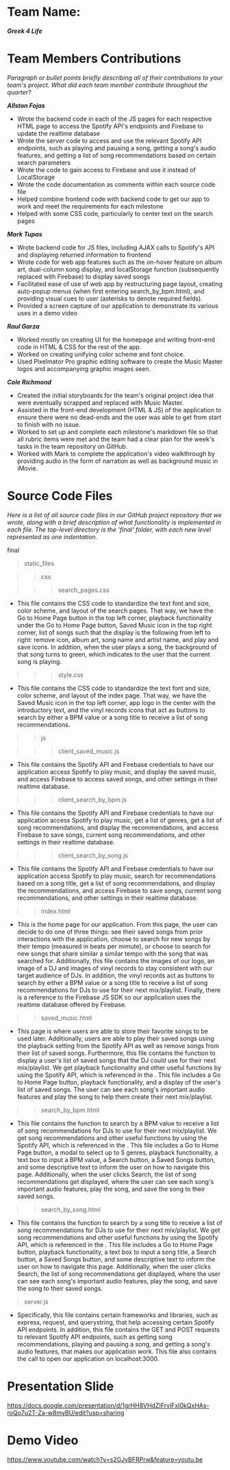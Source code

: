# Team Name: 
___Greek 4 Life___

# Team Members Contributions

*Paragraph or bullet points briefly describing all of their contributions to your team's project. What did each team member contribute throughout the quarter?*

___Allston Fojas___
* Wrote the backend code in each of the JS pages for each respective HTML page to access the Spotify API's endpoints and Firebase to update the realtime database
* Wrote the server code to access and use the relevant Spotify API endpoints, such as playing and pausing a song, getting a song's audio features, and getting a list of song recommendations based on certain search parameters
* Wrote the code to gain access to Firebase and use it instead of LocalStorage
* Wrote the code documentation as comments within each source code file
* Helped combine frontend code with backend code to get our app to work and meet the requirements for each milestone
* Helped with some CSS code, particularly to center text on the search pages

___Mark Tupas___ 
* Wrote backend code for JS files, including AJAX calls to Spotify's API and displaying returned information to frontend
* Wrote code for web app features such as the on-hover feature on album art, dual-column song display, and localStorage function (subsequently replaced with Firebase) to display saved songs
* Facilitated ease of use of web app by restructuring page layout, creating auto-popup menus (when first entering search_by_bpm.html), and providing visual cues to user (asterisks to denote required fields).
* Provided a screen capture of our application to demonstrate its various uses in a demo video

___Raul Garza___
*  Worked mostly on creating UI for the homepage and writing front-end code in HTML & CSS for the rest of the app.
*  Worked on creating unifying color scheme and font choice.
*  Used Pixelmator Pro graphic editing software to create the Music Master logos and accompanying graphic images seen.

___Cole Richmond___
* Created the initial storyboards for the team's original project idea that were eventually scrapped and replaced with Music Master.
* Assisted in the front-end development (HTML & JS) of the application to ensure there were no dead-ends and the user was able to get from start to finish with no issue.
* Worked to set up and complete each milestone's markdown file so that all rubric items were met and the team had a clear plan for the week's tasks in the team repository on GitHub.
* Worked with Mark to complete the application's video walkthrough by providing audio in the form of narration as well as background music in iMovie.

# Source Code Files

*Here is a list of all source code files in our GitHub project repository that we wrote, along with a brief description of what functionality is implemented in each file. The top-level directory is the 'final' folder, with each new level represented as one indentation.*

final

> static_files

>> css

>>> search_pages.css

* This file contains the CSS code to standardize the text font and size, color scheme, and layout of the search pages. That way, we have the Go to Home Page button in the top left corner, playback functionality under the Go to Home Page button, Saved Music icon in the top right corner, list of songs such that the display is the following from left to right: remove icon, album art, song name and artist name, and play and save icons. In addition, when the user plays a song, the background of that song turns to green, which indicates to the user that the current song is playing. 

>>> style.css

* This file contains the CSS code to standardize the text font and size, color scheme, and layout of the index page. That way, we have the Saved Music icon in the top left corner, app logo in the center with the introductory text, and the vinyl records icons that act as buttons to search by either a BPM value or a song title to receive a list of song recommendations. 

>> js

>>> client_saved_music.js

* This file contains the Spotify API and Firebase credentials to have our application access Spotify to play music, and display the saved music, and access Firebase to access saved songs, and other settings in their realtime database.

>>> client_search_by_bpm.js

* This file contains the Spotify API and Firebase credentials to have our application access Spotify to play music, get a list of genres, get a list of song recommendations, and display the recommendations, and access Firebase to save songs, current song recommendations, and other settings in their realtime database.

>>> client_search_by_song.js

* This file contains the Spotify API and Firebase credentials to have our application access Spotify to play music, search for recommendations based on a song title, get a list of song recommendations, and display the recommendations, and access Firebase to save songs, current song recommendations, and other settings in their realtime database.

>> index.html

* This is the home page for our application. From this page, the user can decide to do one of three things: see their saved songs from prior interactions with the application, choose to search for new songs by their tempo (measured in beats per mimute), or choose to search for new songs that share similar a similar tempo with the song that was searched for. Additionally, this file contains the images of our logo, an image of a DJ and images of vinyl records to stay consistent with our target audience of DJs. In addition, the vinyl records act as buttons to search by either a BPM value or a song title to receive a list of song recommendations for DJs to use for their next mix/playlist. Finally, there is a reference to the Firebase JS SDK so our application uses the realtime database offered by Firebase.

>> saved_music.html

* This page is where users are able to store their favorite songs to be used later. Additionally, users are able to play their saved songs using the playback setting from the Spotify API as well as remove songs from their list of saved songs. Furthermore, this file contains the function to display a user's list of saved songs that the DJ could use for their next mix/playlist. We get playback functionality and other useful functions by using the Spotify API, which is referenced in the <head>. This file includes a Go to Home Page button, playback functionality, and a display of the user's list of saved songs. The user can see each song's important audio features and play the song to help them create their next mix/playlist.

>> search_by_bpm.html

* This file contains the function to search by a BPM value to receive a list of song recommendations for DJs to use for their next mix/playlist. We get song recommendations and other useful functions by using the Spotify API, which is referenced in the <head>. This file includes a Go to Home Page button, a modal to select up to 5 genres, playback functionality, a text box to input a BPM value, a Search button, a Saved Songs button, and some descriptive text to inform the user on how to navigate this page. Additionally, when the user clicks Search, the list of song recommendations get displayed, where the user can see each song's important audio features, play the song, and save the song to their saved songs.

>> search_by_song.html

* This file contains the function to search by a song title to receive a list of song recommendations for DJs to use for their next mix/playlist. We get song recommendations and other useful functions by using the Spotify API, which is referenced in the <head>. This file includes a Go to Home Page button, playback functionality, a text box to input a song title, a Search button, a Saved Songs button, and some descriptive text to inform the user on how to navigate this page. Additionally, when the user clicks Search, the list of song recommendations get displayed, where the user can see each song's important audio features, play the song, and save the song to their saved songs.

> server.js

* Specifically, this file contains certain frameworks and libraries, such as express, request, and querystring, that help accessing certain Spotify API endpoints. In addition, this file contains the GET and POST requests to relevant Spotify API endpoints, such as getting song recommendations, playing and pausing a song, and getting a song's audio features, that makes our application work. This file also contains the call to open our application on localhost:3000.

# Presentation Slide

https://docs.google.com/presentation/d/1grHH8VHdZIFrviFxI0kQxHAs-roQo7u2T-Za-w8myBU/edit?usp=sharing

# Demo Video

https://www.youtube.com/watch?v=s2GJyBFRPrw&feature=youtu.be
